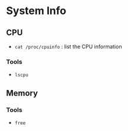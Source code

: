 # System Info

## CPU

- `cat /proc/cpuinfo` : list the CPU information

### Tools
- `lscpu`

## Memory

### Tools
- `free`